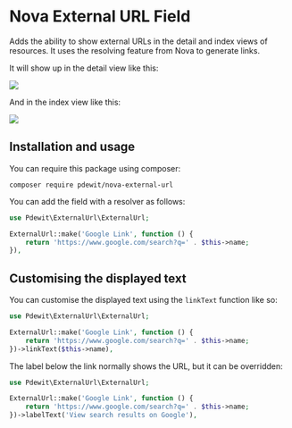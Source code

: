 # Nova External URL Field

Adds the ability to show external URLs in the detail and index views of resources. It uses the resolving feature from Nova to generate links.

It will show up in the detail view like this:

<img src="https://github.com/pdewit/nova-external-url/blob/master/detail-view.png?raw=true">

And in the index view like this:

<img src="https://github.com/pdewit/nova-external-url/blob/master/index-view.png?raw=true">

## Installation and usage

You can require this package using composer:

```
composer require pdewit/nova-external-url
```

You can add the field with a resolver as follows:

```php
use Pdewit\ExternalUrl\ExternalUrl;

ExternalUrl::make('Google Link', function () {
    return 'https://www.google.com/search?q=' . $this->name;
}),
```

## Customising the displayed text

You can customise the displayed text using the `linkText` function like so:

```php
use Pdewit\ExternalUrl\ExternalUrl;

ExternalUrl::make('Google Link', function () {
    return 'https://www.google.com/search?q=' . $this->name;
})->linkText($this->name),
```

The label below the link normally shows the URL, but it can be overridden:

```php
use Pdewit\ExternalUrl\ExternalUrl;

ExternalUrl::make('Google Link', function () {
    return 'https://www.google.com/search?q=' . $this->name;
})->labelText('View search results on Google'),
```
